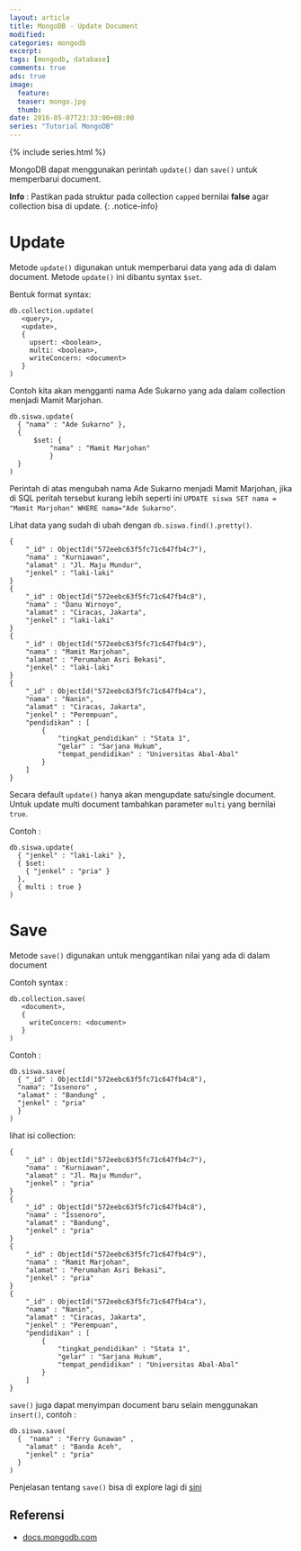 ```yaml
---
layout: article
title: MongoDB - Update Document
modified:
categories: mongodb
excerpt:
tags: [mongodb, database]
comments: true
ads: true
image:
  feature:
  teaser: mongo.jpg
  thumb:
date: 2016-05-07T23:33:00+08:00
series: "Tutorial MongoDB"
---
```


{% include series.html %}

MongoDB dapat menggunakan perintah `update()` dan `save()` untuk memperbarui document.

**Info** : Pastikan pada struktur pada collection `capped` bernilai **false** agar collection bisa di update.
{: .notice-info}

# Update

Metode `update()` digunakan untuk memperbarui data yang ada di dalam document. Metode `update()` ini dibantu syntax `$set`.

Bentuk format syntax:

```
db.collection.update(
   <query>,
   <update>,
   {
     upsert: <boolean>,
     multi: <boolean>,
     writeConcern: <document>
   }
)
```

Contoh kita akan mengganti nama Ade Sukarno yang ada dalam collection menjadi Mamit Marjohan.

```
db.siswa.update(
  { "nama" : "Ade Sukarno" },
  {
      $set: {
          "nama" : "Mamit Marjohan"
          }
  }
)
```

Perintah di atas mengubah nama Ade Sukarno menjadi Mamit Marjohan, jika di SQL peritah tersebut kurang lebih seperti ini `UPDATE siswa SET nama = "Mamit Marjohan" WHERE nama="Ade Sukarno"`.

Lihat data yang sudah di ubah dengan `db.siswa.find().pretty()`.

```
{
	"_id" : ObjectId("572eebc63f5fc71c647fb4c7"),
	"nama" : "Kurniawan",
	"alamat" : "Jl. Maju Mundur",
	"jenkel" : "laki-laki"
}
{
	"_id" : ObjectId("572eebc63f5fc71c647fb4c8"),
	"nama" : "Danu Wirnoyo",
	"alamat" : "Ciracas, Jakarta",
	"jenkel" : "laki-laki"
}
{
	"_id" : ObjectId("572eebc63f5fc71c647fb4c9"),
	"nama" : "Mamit Marjohan",
	"alamat" : "Perumahan Asri Bekasi",
	"jenkel" : "laki-laki"
}
{
	"_id" : ObjectId("572eebc63f5fc71c647fb4ca"),
	"nama" : "Nanin",
	"alamat" : "Ciracas, Jakarta",
	"jenkel" : "Perempuan",
	"pendidikan" : [
		{
			"tingkat_pendidikan" : "Stata 1",
			"gelar" : "Sarjana Hukum",
			"tempat_pendidikan" : "Universitas Abal-Abal"
		}
	]
}
```
Secara default `update()` hanya akan mengupdate satu/single document. Untuk update multi document tambahkan parameter `multi` yang bernilai `true`.

Contoh :

```
db.siswa.update(
  { "jenkel" : "laki-laki" },
  { $set:
    { "jenkel" : "pria" }
  },
  { multi : true }
)
```


# Save

Metode `save()` digunakan untuk menggantikan nilai yang ada di dalam document

Contoh syntax :

```
db.collection.save(
   <document>,
   {
     writeConcern: <document>
   }
)
```

Contoh :

```
db.siswa.save(
  { "_id" : ObjectId("572eebc63f5fc71c647fb4c8"),  
  "nama": "Issenoro" ,
  "alamat" : "Bandung" ,
  "jenkel" : "pria"
  }
)
```

lihat isi collection:

```
{
	"_id" : ObjectId("572eebc63f5fc71c647fb4c7"),
	"nama" : "Kurniawan",
	"alamat" : "Jl. Maju Mundur",
	"jenkel" : "pria"
}
{
	"_id" : ObjectId("572eebc63f5fc71c647fb4c8"),
	"nama" : "Issenoro",
	"alamat" : "Bandung",
	"jenkel" : "pria"
}
{
	"_id" : ObjectId("572eebc63f5fc71c647fb4c9"),
	"nama" : "Mamit Marjohan",
	"alamat" : "Perumahan Asri Bekasi",
	"jenkel" : "pria"
}
{
	"_id" : ObjectId("572eebc63f5fc71c647fb4ca"),
	"nama" : "Nanin",
	"alamat" : "Ciracas, Jakarta",
	"jenkel" : "Perempuan",
	"pendidikan" : [
		{
			"tingkat_pendidikan" : "Stata 1",
			"gelar" : "Sarjana Hukum",
			"tempat_pendidikan" : "Universitas Abal-Abal"
		}
	]
}
```

`save()` juga dapat menyimpan document baru selain menggunakan `insert()`, contoh :

```
db.siswa.save(
  {  "nama" : "Ferry Gunawan" ,
    "alamat" : "Banda Aceh",
    "jenkel" : "pria"
  }  
)
```

Penjelasan tentang `save()` bisa di explore lagi di [sini](https://docs.mongodb.com/manual/reference/method/db.collection.save/)

## Referensi

* [docs.mongodb.com](https://docs.mongodb.com/manual/reference/method/db.collection.update/)
